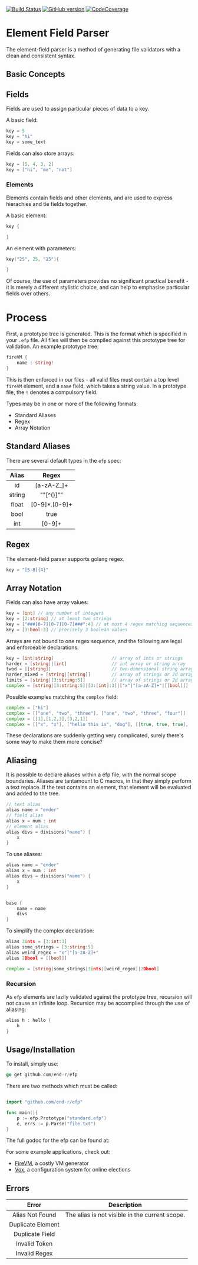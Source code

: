 [![Build Status](https://travis-ci.org/boennemann/badges.svg?branch=master)](https://travis-ci.org/boennemann/badges)
[![GitHub version](https://badge.fury.io/gh/boennemann%2Fbadges.svg)](http://badge.fury.io/gh/boennemann%2Fbadges)
[![CodeCoverage](https://scrutinizer-ci.com/g/boennemann/badges/badges/coverage.png?s=909c9b9364a927cc44392eda274de31a30b9360b)](https://scrutinizer-ci.com/g/boennemann/badges/)

# Element Field Parser

The element-field parser is a method of generating file validators with a clean and consistent syntax.

## Basic Concepts

## Fields

Fields are used to assign particular pieces of data to a key.

A basic field:

```go
key = 5
key = "hi"
key = some_text
```

Fields can also store arrays:

```go
key = [5, 4, 3, 2]
key = ["hi", "me", "not"]
```

### Elements

Elements contain fields and other elements, and are used to express hierachies and tie fields together.

A basic element:

```go
key {

}
```

An element with parameters:

```go
key("25", 25, "25"){

}
```

Of course, the use of parameters provides no significant practical benefit - it is merely a different stylistic choice, and can help to emphasise particular fields over others.

# Process

First, a prototype tree is generated. This is the format which is specified in your ```.efp``` file. All files will then be compiled against this prototype tree for validation. An example prototype tree:

```go
fireVM {
    name : string!
}
```

This is then enforced in our files - all valid files must contain a top level ```fireVM``` element, and a ```name``` field, which takes a string value. In a prototype file, the ```!``` denotes a compulsory field.


Types may be in one or more of the following formats:

- Standard Aliases
- Regex
- Array Notation

## Standard Aliases

There are several default types in the ```efp``` spec:

| Alias     | Regex         |
| :-------------: |:-------------:|
| id | [a-zA-Z_]+ |
| string | "\"[^()]\"" |
| float | [0-9]*.[0-9]+    |
| bool | true|false    |
| int | [0-9]+    |

## Regex

The element-field parser supports golang regex.

```go
key = "[5-8]{4}"
```

## Array Notation

Fields can also have array values:

```go
key = [int] // any number of integers
key = [2:string] // at least two strings
key = ["###[0-7][0-7][0-7]###":4] // at most 4 regex matching sequences
key = [3:bool:3] // precisely 3 boolean values
```

Arrays are not bound to one regex sequence, and the following are legal and enforceable declarations:

```go
key = [int|string]                      // array of ints or strings
harder = [string]|[int]                 // int array or string array
twod = [[string]]                       // two-dimensional string array
harder_mixed = [string|[string]]        // array of strings or 2d array of strings
limits = [string|[3:string:5]]          // array of strings or 2d array of strings (2nd bounded by 3,5)
complex = [string|[3:string:5]|[3:[int]:3]|["x"|"[a-zA-Z]+"|[[bool]]]
```

Possible examples matching the ```complex``` field:

```go
complex = ["hi"]
complex = [["one", "two", "three"], ["one", "two", "three", "four"]]
complex = [[1],[1,2,3],[3,2,1]]
complex = [["x", "x"], ["hello this is", "dog"], [[true, true, true], [false]]]
```

These declarations are suddenly getting very complicated, surely there's some way to make them more concise?

## Aliasing

It is possible to declare aliases within a efp file, with the normal scope boundaries. Aliases are tantamount to C macros, in that they simply perform a text replace. If the text contains an element, that element will be evaluated and added to the tree.

```go
// text alias
alias name = "ender"
// field alias
alias x = num : int
// element alias
alias divs = divisions("name") {
    x
}
```

To use aliases:

```go
alias name = "ender"
alias x = num : int
alias divs = divisions("name") {
    x
}


base {
    name = name
    divs
}
```

To simplify the complex declaration:

```go
alias 3ints = [3:int:3]
alias some_strings = [3:string:5]
alias weird_regex = "x"|"[a-zA-Z]+"
alias 2Dbool = [[bool]]

complex = [string|some_strings|3ints|[weird_regex]|2Dbool]
```

### Recursion

As ```efp``` elements are lazily validated against the prototype tree, recursion will not cause an infinite loop.  Recursion may be accomplied through the use of aliasing:

```go
alias h : hello {
    h
}
```

## Usage/Installation

To install, simply use:

```go
go get github.com/end-r/efp
```

There are two methods which must be called:

```go

import "github.com/end-r/efp"

func main(){
    p := efp.Prototype("standard.efp")
    e, errs := p.Parse("file.txt")
}
```

The full godoc for the efp can be found at:

For some example applications, check out:

- [FireVM](https://github.com/end-r/fireVM), a costly VM generator
- [Vox](https://github.com/end-r/vox), a configuration system for online elections


## Errors

| Error      | Description         |
| :-------------: |:-------------:|
| Alias Not Found | The alias is not visible in the current scope. |
| Duplicate Element |    |
| Duplicate Field |     |
| Invalid Token |     |
| Invalid Regex |     |
